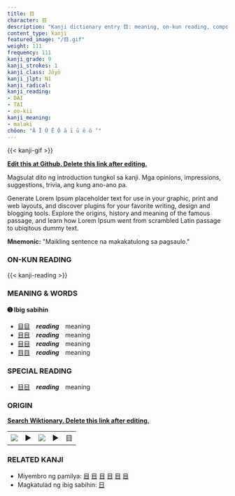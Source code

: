 ```yaml
---
title: 目
character: 目
description: "Kanji dictionary entry 目: meaning, on-kun reading, compounds, origin, related kanji"
content_type: kanji
featured_image: "/目.gif"
weight: 111
frequency: 111
kanji_grade: 9
kanji_strokes: 1
kanji_class: Jōyō
kanji_jlpt: N1
kanji_radical: 
kanji_reading: 
- DAI
- TAI
- oo-kii
kanji_meaning:
- malaki
chōon: "Ā Ī Ū Ē Ō ā ī ū ē ō ’"
---
```

[//]: # (Don't edit the line below. Kanji animated GIF code is automatically generated.)
{{< kanji-gif >}}

[//]: # (Edit below this line.)

**[Edit this at Github. Delete this link after editing.](https://github.com/tim0g/tim/tree/main/content/kanji/目/index.md)**

Magsulat dito ng introduction tungkol sa kanji. Mga opinions, impressions, suggestions, trivia, ang kung ano-ano pa.

Generate Lorem Ipsum placeholder text for use in your graphic, print and web layouts, and discover plugins for your favorite writing, design and blogging tools. Explore the origins, history and meaning of the famous passage, and learn how Lorem Ipsum went from scrambled Latin passage to ubiqitous dummy text.
 
**Mnemonic:** "Maikling sentence na makakatulong sa pagsaulo."

### ON-KUN READING

[//]: # (Don't edit the line below. ON-KUN READING code is automatically generated.)
{{< kanji-reading >}}

### MEANING & WORDS

#### ➊ **Ibig sabihin**
  - [目](../目)[目](../目)　***reading***　meaning
  - [目](../目)[目](../目)　***reading***　meaning
  - [目](../目)[目](../目)　***reading***　meaning
  - [目](../目)[目](../目)　***reading***　meaning

### SPECIAL READING
  - [目](../目)[目](../目)　***reading***　meaning

### ORIGIN

**[Search Wiktionary. Delete this link after editing.](https://wiktionary.org/wiki/目)**
<table class="kanji-table"><tr><td>
<img src="60px-目-bronze.svg.png">
</td><td>▶</td><td>
<img src="60px-目-oracle.svg.png">
</td><td>▶</td>
<td class="kanji-origin">目</td>
</tr></table>

### RELATED KANJI
- Miyembro ng pamilya: [目](../目) [目](../目) [目](../目) [目](../目) [目](../目) [目](../目)
- Magkatulad ng ibig sabihin: [日](../日)

